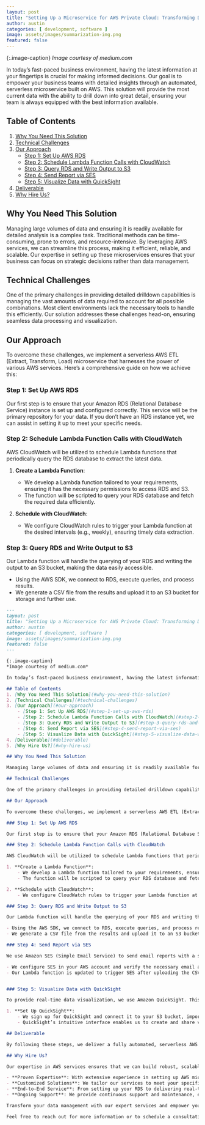 ```yaml
---
layout: post
title: "Setting Up a Microservice for AWS Private Cloud: Transforming Data Management for Business Excellence"
author: austin
categories: [ development, software ]
image: assets/images/summarization-img.png
featured: false
---
```


{:.image-caption}
*Image courtesy of medium.com*

In today’s fast-paced business environment, having the latest information at your fingertips is crucial for making informed decisions. Our goal is to empower your business teams with detailed insights through an automated, serverless microservice built on AWS. This solution will provide the most current data with the ability to drill down into great detail, ensuring your team is always equipped with the best information available.

## Table of Contents
1. [Why You Need This Solution](#why-you-need-this-solution)
2. [Technical Challenges](#technical-challenges)
3. [Our Approach](#our-approach)
    - [Step 1: Set Up AWS RDS](#step-1-set-up-aws-rds)
    - [Step 2: Schedule Lambda Function Calls with CloudWatch](#step-2-schedule-lambda-function-calls-with-cloudwatch)
    - [Step 3: Query RDS and Write Output to S3](#step-3-query-rds-and-write-output-to-s3)
    - [Step 4: Send Report via SES](#step-4-send-report-via-ses)
    - [Step 5: Visualize Data with QuickSight](#step-5-visualize-data-with-quicksight)
4. [Deliverable](#deliverable)
5. [Why Hire Us?](#why-hire-us)

## Why You Need This Solution

Managing large volumes of data and ensuring it is readily available for detailed analysis is a complex task. Traditional methods can be time-consuming, prone to errors, and resource-intensive. By leveraging AWS services, we can streamline this process, making it efficient, reliable, and scalable. Our expertise in setting up these microservices ensures that your business can focus on strategic decisions rather than data management.

## Technical Challenges

One of the primary challenges in providing detailed drilldown capabilities is managing the vast amounts of data required to account for all possible combinations. Most client environments lack the necessary tools to handle this efficiently. Our solution addresses these challenges head-on, ensuring seamless data processing and visualization.

## Our Approach

To overcome these challenges, we implement a serverless AWS ETL (Extract, Transform, Load) microservice that harnesses the power of various AWS services. Here’s a comprehensive guide on how we achieve this:

### Step 1: Set Up AWS RDS

Our first step is to ensure that your Amazon RDS (Relational Database Service) instance is set up and configured correctly. This service will be the primary repository for your data. If you don’t have an RDS instance yet, we can assist in setting it up to meet your specific needs.

### Step 2: Schedule Lambda Function Calls with CloudWatch

AWS CloudWatch will be utilized to schedule Lambda functions that periodically query the RDS database to extract the latest data.

1. **Create a Lambda Function**:
    - We develop a Lambda function tailored to your requirements, ensuring it has the necessary permissions to access RDS and S3.
    - The function will be scripted to query your RDS database and fetch the required data efficiently.

2. **Schedule with CloudWatch**:
    - We configure CloudWatch rules to trigger your Lambda function at the desired intervals (e.g., weekly), ensuring timely data extraction.

### Step 3: Query RDS and Write Output to S3

Our Lambda function will handle the querying of your RDS and writing the output to an S3 bucket, making the data easily accessible.

- Using the AWS SDK, we connect to RDS, execute queries, and process results.
- We generate a CSV file from the results and upload it to an S3 bucket for storage and further use.


```markdown
---
layout: post
title: "Setting Up a Microservice for AWS Private Cloud: Transforming Data Management for Business Excellence"
author: austin
categories: [ development, software ]
image: assets/images/summarization-img.png
featured: false
---

{:.image-caption}
*Image courtesy of medium.com*

In today’s fast-paced business environment, having the latest information at your fingertips is crucial for making informed decisions. Our goal is to empower your business teams with detailed insights through an automated, serverless microservice built on AWS. This solution will provide the most current data with the ability to drill down into great detail, ensuring your team is always equipped with the best information available.

## Table of Contents
1. [Why You Need This Solution](#why-you-need-this-solution)
2. [Technical Challenges](#technical-challenges)
3. [Our Approach](#our-approach)
    - [Step 1: Set Up AWS RDS](#step-1-set-up-aws-rds)
    - [Step 2: Schedule Lambda Function Calls with CloudWatch](#step-2-schedule-lambda-function-calls-with-cloudwatch)
    - [Step 3: Query RDS and Write Output to S3](#step-3-query-rds-and-write-output-to-s3)
    - [Step 4: Send Report via SES](#step-4-send-report-via-ses)
    - [Step 5: Visualize Data with QuickSight](#step-5-visualize-data-with-quicksight)
4. [Deliverable](#deliverable)
5. [Why Hire Us?](#why-hire-us)

## Why You Need This Solution

Managing large volumes of data and ensuring it is readily available for detailed analysis is a complex task. Traditional methods can be time-consuming, prone to errors, and resource-intensive. By leveraging AWS services, we can streamline this process, making it efficient, reliable, and scalable. Our expertise in setting up these microservices ensures that your business can focus on strategic decisions rather than data management.

## Technical Challenges

One of the primary challenges in providing detailed drilldown capabilities is managing the vast amounts of data required to account for all possible combinations. Most client environments lack the necessary tools to handle this efficiently. Our solution addresses these challenges head-on, ensuring seamless data processing and visualization.

## Our Approach

To overcome these challenges, we implement a serverless AWS ETL (Extract, Transform, Load) microservice that harnesses the power of various AWS services. Here’s a comprehensive guide on how we achieve this:

### Step 1: Set Up AWS RDS

Our first step is to ensure that your Amazon RDS (Relational Database Service) instance is set up and configured correctly. This service will be the primary repository for your data. If you don’t have an RDS instance yet, we can assist in setting it up to meet your specific needs.

### Step 2: Schedule Lambda Function Calls with CloudWatch

AWS CloudWatch will be utilized to schedule Lambda functions that periodically query the RDS database to extract the latest data.

1. **Create a Lambda Function**:
    - We develop a Lambda function tailored to your requirements, ensuring it has the necessary permissions to access RDS and S3.
    - The function will be scripted to query your RDS database and fetch the required data efficiently.

2. **Schedule with CloudWatch**:
    - We configure CloudWatch rules to trigger your Lambda function at the desired intervals (e.g., weekly), ensuring timely data extraction.

### Step 3: Query RDS and Write Output to S3

Our Lambda function will handle the querying of your RDS and writing the output to an S3 bucket, making the data easily accessible.

- Using the AWS SDK, we connect to RDS, execute queries, and process results.
- We generate a CSV file from the results and upload it to an S3 bucket for storage and further use.

### Step 4: Send Report via SES

We use Amazon SES (Simple Email Service) to send email reports with a summary and attached CSV files, ensuring your team receives the information directly.

- We configure SES in your AWS account and verify the necessary email addresses.
- Our Lambda function is updated to trigger SES after uploading the CSV to S3, automating the email delivery process.


### Step 5: Visualize Data with QuickSight

To provide real-time data visualization, we use Amazon QuickSight. This service allows us to create detailed and interactive dashboards.

1. **Set Up QuickSight**:
    - We sign up for QuickSight and connect it to your S3 bucket, importing the CSV data.
    - QuickSight’s intuitive interface enables us to create and share visualizations that provide deep insights into your data.

## Deliverable

By following these steps, we deliver a fully automated, serverless AWS ETL microservice that runs weekly, providing your business teams with up-to-date, detailed reports. This solution includes email delivery of reports and powerful data visualizations, all managed without manual intervention.

## Why Hire Us?

Our expertise in AWS services ensures that we can build robust, scalable, and efficient data management solutions tailored to your business needs. Here’s why you should consider our services:

- **Proven Expertise**: With extensive experience in setting up AWS microservices, we understand the intricacies of cloud solutions.
- **Customized Solutions**: We tailor our services to meet your specific business requirements, ensuring optimal performance and value.
- **End-to-End Service**: From setting up your RDS to delivering real-time visualizations, we handle every aspect of the project.
- **Ongoing Support**: We provide continuous support and maintenance, ensuring your system runs smoothly and efficiently.

Transform your data management with our expert services and empower your business teams with the insights they need to succeed. Contact us today to learn how we can help you achieve your business goals with cutting-edge AWS solutions.

Feel free to reach out for more information or to schedule a consultation. We look forward to partnering with you on your journey to data-driven success!